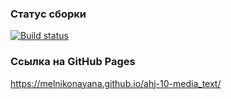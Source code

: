 ### Статус сборки

[![Build status](https://ci.appveyor.com/api/projects/status/wu7sdl2enqdkhcxe?svg=true)](https://ci.appveyor.com/project/melnikonayana/ahj-10-media-text)

### Ссылка на GitHub Pages

https://melnikonayana.github.io/ahj-10-media_text/
